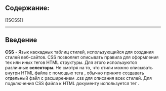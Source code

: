 ## Содержание:
[[SCSS]]

---
## Введение
__CSS__ - Язык каскадных таблиц стилей, использующийся для создания стилей веб-сайтов. CSS позволяет описывать правила для оформления тех или иных тегов HTML структуры. Для этого используются различные __селекторы__. Не смотря на то, что стили можно описывать внутри HTML файла с помощью тега <stytle>, обычно принято создавать отдельный файл с расширением .css для описания всех стилей. Для подключения CSS файла к HTML документу используется тег <link rel="stylesheet" href="style.css">.
